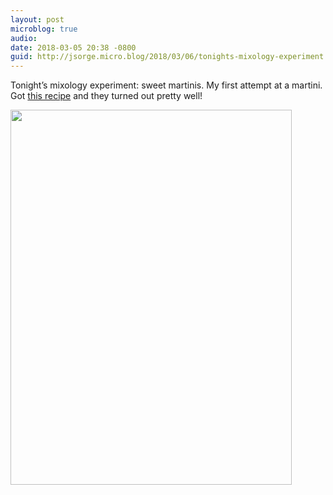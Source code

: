 ```yaml
---
layout: post
microblog: true
audio: 
date: 2018-03-05 20:38 -0800
guid: http://jsorge.micro.blog/2018/03/06/tonights-mixology-experiment.html
---
```

Tonight’s mixology experiment: sweet martinis. My first attempt at a martini. Got [this recipe](http://www.lostsaloon.com/mixology/how-to-make-a-sweet-vermouth-martini/) and they turned out pretty well!

<img src="http://mb.jsorge.net/uploads/2018/4789ece8a7.jpg" width="450" height="600" />
